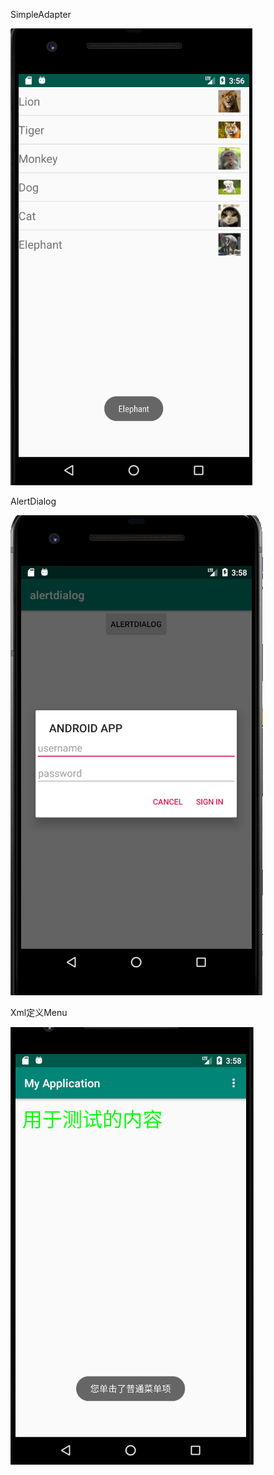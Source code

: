 SimpleAdapter

![tu1](./image/tu1.png)

AlertDialog

![tu3](./image/tu3.png)

Xml定义Menu

![tu2](./image/tu2.png)